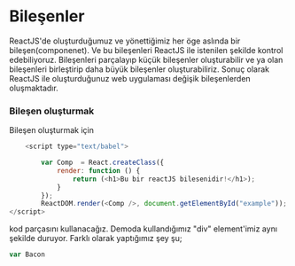 # Bileşenler

ReactJS'de oluşturduğumuz ve yönettiğimiz her öge aslında bir bileşen\(componenet\). Ve bu bileşenleri ReactJS ile istenilen şekilde kontrol edebiliyoruz. Bileşenleri parçalayıp küçük bileşenler oluşturabilir ve ya olan bileşenleri birleştirip daha büyük bileşenler oluşturabiliriz. Sonuç olarak ReactJS ile oluşturduğunuz web uygulaması değişik bileşenlerden oluşmaktadır.

### Bileşen oluşturmak

Bileşen oluşturmak için

```js
    <script type="text/babel">

        var Comp  = React.createClass({
            render: function () {
                return (<h1>Bu bir reactJS bilesenidir!</h1>);
            }
        });
        ReactDOM.render(<Comp />, document.getElementById("example"));
</script>
```

kod parçasını kullanacağız. Demoda kullandığımız "div" element'imiz aynı şekilde duruyor. Farklı olarak yaptığımız şey şu;

```js
var Bacon
```



